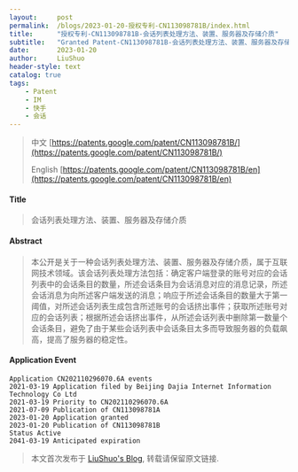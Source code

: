 ```yaml
---
layout:     post
permalink:  /blogs/2023-01-20-授权专利-CN113098781B/index.html
title:      "授权专利-CN113098781B-会话列表处理方法、装置、服务器及存储介质"
subtitle:   "Granted Patent-CN113098781B-会话列表处理方法、装置、服务器及存储介质"
date:       2023-01-20
author:     LiuShuo
header-style: text
catalog: true
tags:
    - Patent
    - IM
    - 快手
    - 会话
---
```

> 中文 [https://patents.google.com/patent/CN113098781B/](https://patents.google.com/patent/CN113098781B/)
>
> English [https://patents.google.com/patent/CN113098781B/en](https://patents.google.com/patent/CN113098781B/en)

#### Title
> 会话列表处理方法、装置、服务器及存储介质









#### Abstract
> 本公开是关于一种会话列表处理方法、装置、服务器及存储介质，属于互联网技术领域。该会话列表处理方法包括：确定客户端登录的账号对应的会话列表中的会话条目的数量，所述会话条目为会话消息对应的消息记录，所述会话消息为向所述客户端发送的消息；响应于所述会话条目的数量大于第一阈值，对所述会话列表生成包含所述账号的会话挤出事件；获取所述账号对应的会话列表；根据所述会话挤出事件，从所述会话列表中删除第一数量个会话条目，避免了由于某些会话列表中会话条目太多而导致服务器的负载飙高，提高了服务器的稳定性。









#### Application Event
```
Application CN202110296070.6A events 
2021-03-19 Application filed by Beijing Dajia Internet Information Technology Co Ltd
2021-03-19 Priority to CN202110296070.6A
2021-07-09 Publication of CN113098781A
2023-01-20 Application granted
2023-01-20 Publication of CN113098781B
Status Active
2041-03-19 Anticipated expiration
```
> 本文首次发布于 [LiuShuo's Blog](https://liushuo.me), 
转载请保留原文链接.

